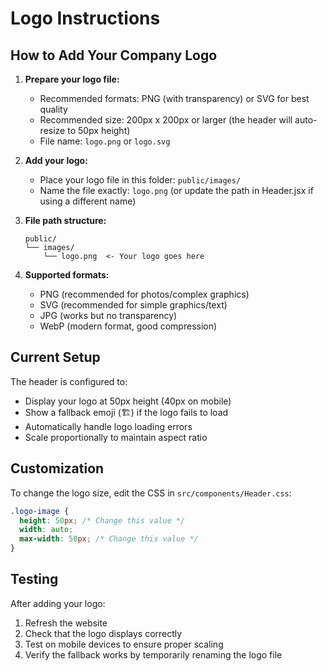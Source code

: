 # Logo Instructions

## How to Add Your Company Logo

1. **Prepare your logo file:**
   - Recommended formats: PNG (with transparency) or SVG for best quality
   - Recommended size: 200px x 200px or larger (the header will auto-resize to 50px height)
   - File name: `logo.png` or `logo.svg`

2. **Add your logo:**
   - Place your logo file in this folder: `public/images/`
   - Name the file exactly: `logo.png` (or update the path in Header.jsx if using a different name)

3. **File path structure:**
   ```
   public/
   └── images/
       └── logo.png  <- Your logo goes here
   ```

4. **Supported formats:**
   - PNG (recommended for photos/complex graphics)
   - SVG (recommended for simple graphics/text)
   - JPG (works but no transparency)
   - WebP (modern format, good compression)

## Current Setup

The header is configured to:
- Display your logo at 50px height (40px on mobile)
- Show a fallback emoji (🏗️) if the logo fails to load
- Automatically handle logo loading errors
- Scale proportionally to maintain aspect ratio

## Customization

To change the logo size, edit the CSS in `src/components/Header.css`:
```css
.logo-image {
  height: 50px; /* Change this value */
  width: auto;
  max-width: 50px; /* Change this value */
}
```

## Testing

After adding your logo:
1. Refresh the website
2. Check that the logo displays correctly
3. Test on mobile devices to ensure proper scaling
4. Verify the fallback works by temporarily renaming the logo file
